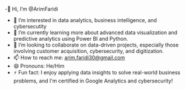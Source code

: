 -👋 Hi, I’m @ArimFaridi
- 👀 I’m interested in data analytics, business intelligence, and cybersecutity
- 🌱 I’m currently learning more about advanced data visualization and predictive analytics using Power BI and Python.
- 💞️ I’m looking to collaborate on data-driven projects, especially those involving customer acquisition, cybersecurity, and digitization.
- 📫 How to reach me: arim.faridi30@gmail.com
- 😄 Pronouns: He/Him
- ⚡ Fun fact: I enjoy applying data insights to solve real-world business problems, and I'm certified in Google Analytics and cybersecurity!
<!---
ArimFaridi/ArimFaridi is a ✨ special ✨ repository because its `README.md` (this file) appears on your GitHub profile.
You can click the Preview link to take a look at your changes.
--->
